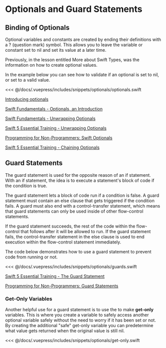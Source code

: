 # Optionals and Guard Statements

## Binding of Optionals

Optional variables and constants are created by ending their definitions with a ? (question mark) symbol. This allows you to leave the variable or constant set to nil and set its value at a later time.

Previously, in the lesson entitled More about Swift Types, was the information on how to create optional values.

In the example below you can see how to validate if an optional is set to nil, or set to a valid value.

<!-- INSERT OPTIONALS SNIPPET -->
<<< @/docs/.vuepress/includes/snippets/optionals/optionals.swift

[Introducing optionals](https://www.linkedin.com/learning/swift-5-essential-training/introducing-optionals?u=2199673)

[Swift Fundamentals - Optionals, an Introduction <Badge text="Pluralsight"/>](https://app.pluralsight.com/course-player?clipId=987e8f42-09a6-4ad0-b313-93f26ab082f2)

[Swift Fundamentals - Unwrapping Optionals <Badge text="Pluralsight"/>](https://app.pluralsight.com/course-player?clipId=5ca834db-075b-4290-9f87-1610b838df6f)

[Swift 5 Essential Training - Unwrapping Optionals <Badge text="Lynda"/>](https://www.linkedin.com/learning/swift-5-essential-training/unwrapping-optionals?u=2199673)

[Programming for Non-Programmers: Swift Optionals <Badge text="Lynda"/>](https://www.linkedin.com/learning/programming-for-non-programmers-ios-12-and-swift-5/optionals?u=2199673)

[Swift 5 Essential Training - Chaining Optionals <Badge text="Lynda"/>](https://www.linkedin.com/learning/swift-5-essential-training/chaining-optionals?u=2199673)

## Guard Statements

The guard statement is used for the opposite reason of an if statement.  With an if statement, the idea is to execute a statement's block of code if the condition is true.

The guard statement lets a block of code run if a condition is false.  A guard statement must contain an else clause that gets triggered if the condition fails.  A guard must also end with a control-transfer statement, which means that guard statements can only be used inside of other flow-control statements.

If the guard statement succeeds, the rest of the code within the flow-control that follows after it will be allowed to run.  If the guard statement fails, the control-transfer statement in the else clause is used to end execution within the flow-control statement immediately.

The code below demonstrates how to use a guard statement to prevent code from running or not.

<!-- INSERT GUARDS SNIPPET -->
<<< @/docs/.vuepress/includes/snippets/optionals/guards.swift

[Swift 5 Essential Training - The Guard Statement <Badge text="Lynda"/>](https://www.linkedin.com/learning/swift-5-essential-training/the-guard-statement?u=2199673)

[Programming for Non-Programmers: Guard Statements <Badge text="Lynda"/>](https://www.linkedin.com/learning/programming-for-non-programmers-ios-12-and-swift-5/guard-statements?u=2199673)

### Get-Only Variables

Another helpful use for a guard statement is to use the to make **get-only** variables.  This is where you create a variable to safely access another optional variable safely without  the need to worry if it has been set or not.  By creating the additional "safe" get-only variable you can predetermine what value gets returned when the original value is still nil.

<!-- INSERT GET_ONLY SNIPPET -->
<<< @/docs/.vuepress/includes/snippets/optionals/get-only.swift
